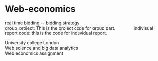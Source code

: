 # Web-economics
real time bidding -- bidding strategy            
group_project: This is the project code for group part.               
indivisual report code: this is the code for induvidual report.          


University college London             
Web science and big data analytics            
Web economics assignment          
